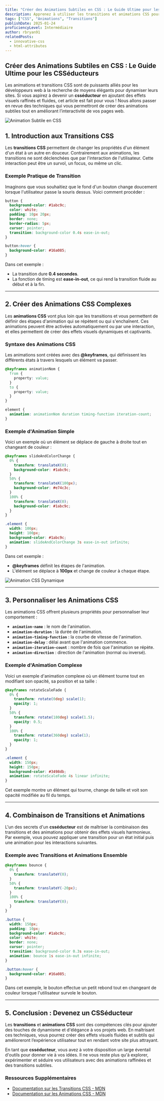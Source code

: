 ```yaml
---
title: "Créer des Animations Subtiles en CSS : Le Guide Ultime pour les CSSéducteurs"
description: Apprenez à utiliser les transitions et animations CSS pour ajouter des effets visuels subtiles et dynamiques à vos projets. Que vous soyez un CSSéducteur ou un développeur cherchant à maîtriser les animations CSS, ce guide vous aidera à donner vie à vos pages web avec style.
tags: ["CSS", "Animations", "Transitions"]
publishDate: 2025-01-24
proficiencyLevel: Intermédiaire
author: rbryan91
relatedPosts:
  - innovative-css
  - html-attributes
---
```


## Créer des Animations Subtiles en CSS : Le Guide Ultime pour les CSSéducteurs

Les animations et transitions CSS sont de puissants alliés pour les développeurs web à la recherche de moyens élégants pour dynamiser leurs sites. Si vous aspirez à devenir un **csséducteur** en ajoutant des effets visuels raffinés et fluides, cet article est fait pour vous ! Nous allons passer en revue des techniques qui vous permettront de créer des animations subtiles tout en améliorant l’interactivité de vos pages web.

![Animation Subtile en CSS](https://placehold.co/800x400.png?text=Animation+Subtile+en+CSS)

## 1. Introduction aux Transitions CSS

Les **transitions CSS** permettent de changer les propriétés d'un élément d'un état à un autre en douceur. Contrairement aux animations, les transitions ne sont déclenchées que par l'interaction de l'utilisateur. Cette interaction peut être un survol, un focus, ou même un clic.

### Exemple Pratique de Transition

Imaginons que vous souhaitiez que le fond d'un bouton change doucement lorsque l'utilisateur passe la souris dessus. Voici comment procéder :

```css
button {
  background-color: #1abc9c;
  color: white;
  padding: 10px 20px;
  border: none;
  border-radius: 5px;
  cursor: pointer;
  transition: background-color 0.4s ease-in-out;
}

button:hover {
  background-color: #16a085;
}
```

Dans cet exemple :

- La transition dure **0.4 secondes**.
- La fonction de timing est **ease-in-out**, ce qui rend la transition fluide au début et à la fin.

---

## 2. Créer des Animations CSS Complexes

Les **animations CSS** vont plus loin que les transitions et vous permettent de définir des étapes d'animation qui se répètent ou qui s'enchaînent. Ces animations peuvent être activées automatiquement ou par une interaction, et elles permettent de créer des effets visuels dynamiques et captivants.

### Syntaxe des Animations CSS

Les animations sont créées avec des **@keyframes**, qui définissent les différents états à travers lesquels un élément va passer.

```css
@keyframes animationNom {
  from {
    property: value;
  }
  to {
    property: value;
  }
}

element {
  animation: animationNom duration timing-function iteration-count;
}
```

### Exemple d'Animation Simple

Voici un exemple où un élément se déplace de gauche à droite tout en changeant de couleur :

```css
@keyframes slideAndColorChange {
  0% {
    transform: translateX(0);
    background-color: #1abc9c;
  }
  50% {
    transform: translateX(100px);
    background-color: #e74c3c;
  }
  100% {
    transform: translateX(0);
    background-color: #1abc9c;
  }
}

.element {
  width: 100px;
  height: 100px;
  background-color: #1abc9c;
  animation: slideAndColorChange 3s ease-in-out infinite;
}
```

Dans cet exemple :

- **@keyframes** définit les étapes de l'animation.
- L'élément se déplace à **100px** et change de couleur à chaque étape.

![Animation CSS Dynamique](https://placehold.co/800x400.png?text=Animation+CSS+Dynamique)

---

## 3. Personnaliser les Animations CSS

Les animations CSS offrent plusieurs propriétés pour personnaliser leur comportement :

- **`animation-name`** : le nom de l'animation.
- **`animation-duration`** : la durée de l'animation.
- **`animation-timing-function`** : la courbe de vitesse de l'animation.
- **`animation-delay`** : délai avant que l'animation commence.
- **`animation-iteration-count`** : nombre de fois que l'animation se répète.
- **`animation-direction`** : direction de l'animation (normal ou inversé).

### Exemple d'Animation Complexe

Voici un exemple d'animation complexe où un élément tourne tout en modifiant son opacité, sa position et sa taille :

```css
@keyframes rotateScaleFade {
  0% {
    transform: rotate(0deg) scale(1);
    opacity: 1;
  }
  50% {
    transform: rotate(180deg) scale(1.5);
    opacity: 0.5;
  }
  100% {
    transform: rotate(360deg) scale(1);
    opacity: 1;
  }
}

.element {
  width: 150px;
  height: 150px;
  background-color: #3498db;
  animation: rotateScaleFade 4s linear infinite;
}
```

Cet exemple montre un élément qui tourne, change de taille et voit son opacité modifiée au fil du temps.

---

## 4. Combinaison de Transitions et Animations

L'un des secrets d'un **csséducteur** est de maîtriser la combinaison des transitions et des animations pour obtenir des effets visuels harmonieux. Par exemple, vous pouvez appliquer une transition pour un état initial puis une animation pour les interactions suivantes.

### Exemple avec Transitions et Animations Ensemble

```css
@keyframes bounce {
  0% {
    transform: translateY(0);
  }
  50% {
    transform: translateY(-20px);
  }
  100% {
    transform: translateY(0);
  }
}

.button {
  width: 150px;
  padding: 10px;
  background-color: #1abc9c;
  color: white;
  border: none;
  cursor: pointer;
  transition: background-color 0.3s ease-in-out;
  animation: bounce 1s ease-in-out infinite;
}

.button:hover {
  background-color: #16a085;
}
```

Dans cet exemple, le bouton effectue un petit rebond tout en changeant de couleur lorsque l'utilisateur survole le bouton.

---

## 5. Conclusion : Devenez un **CSSéducteur**

Les **transitions** et **animations CSS** sont des compétences clés pour ajouter des touches de dynamisme et d'élégance à vos projets web. En maîtrisant ces techniques, vous pourrez créer des effets visuels fluides et subtils qui amélioreront l’expérience utilisateur tout en rendant votre site plus attrayant.

En tant que **csséducteur**, vous avez à votre disposition un large éventail d'outils pour donner vie à vos idées. Il ne vous reste plus qu'à explorer, expérimenter et séduire vos utilisateurs avec des animations raffinées et des transitions subtiles.

### Ressources Supplémentaires

- [Documentation sur les Transitions CSS - MDN](https://developer.mozilla.org/fr/docs/Web/CSS/CSS_Transitions)
- [Documentation sur les Animations CSS - MDN](https://developer.mozilla.org/fr/docs/Web/CSS/CSS_Animations)
